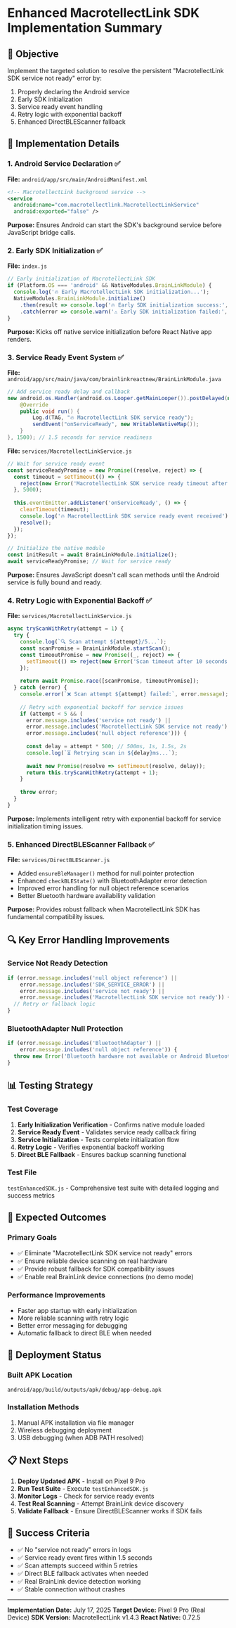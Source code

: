 # Enhanced MacrotellectLink SDK Implementation Summary

## 🎯 Objective
Implement the targeted solution to resolve the persistent "MacrotellectLink SDK service not ready" error by:
1. Properly declaring the Android service
2. Early SDK initialization 
3. Service ready event handling
4. Retry logic with exponential backoff
5. Enhanced DirectBLEScanner fallback

## 🔧 Implementation Details

### 1. Android Service Declaration ✅
**File:** `android/app/src/main/AndroidManifest.xml`
```xml
<!-- MacrotellectLink background service -->
<service
  android:name="com.macrotellectlink.MacrotellectLinkService"
  android:exported="false" />
```

**Purpose:** Ensures Android can start the SDK's background service before JavaScript bridge calls.

### 2. Early SDK Initialization ✅
**File:** `index.js`
```javascript
// Early initialization of MacrotellectLink SDK
if (Platform.OS === 'android' && NativeModules.BrainLinkModule) {
  console.log('🔥 Early MacrotellectLink SDK initialization...');
  NativeModules.BrainLinkModule.initialize()
    .then(result => console.log('🔥 Early SDK initialization success:', result))
    .catch(error => console.warn('⚠️ Early SDK initialization failed:', error));
}
```

**Purpose:** Kicks off native service initialization before React Native app renders.

### 3. Service Ready Event System ✅
**File:** `android/app/src/main/java/com/brainlinkreactnew/BrainLinkModule.java`
```java
// Add service ready delay and callback
new android.os.Handler(android.os.Looper.getMainLooper()).postDelayed(new Runnable() {
    @Override
    public void run() {
        Log.d(TAG, "🔥 MacrotellectLink SDK service ready");
        sendEvent("onServiceReady", new WritableNativeMap());
    }
}, 1500); // 1.5 seconds for service readiness
```

**File:** `services/MacrotellectLinkService.js`
```javascript
// Wait for service ready event
const serviceReadyPromise = new Promise((resolve, reject) => {
  const timeout = setTimeout(() => {
    reject(new Error('MacrotellectLink SDK service ready timeout after 5 seconds'));
  }, 5000);
  
  this.eventEmitter.addListener('onServiceReady', () => {
    clearTimeout(timeout);
    console.log('🔥 MacrotellectLink SDK service ready event received');
    resolve();
  });
});

// Initialize the native module
const initResult = await BrainLinkModule.initialize();
await serviceReadyPromise; // Wait for service ready
```

**Purpose:** Ensures JavaScript doesn't call scan methods until the Android service is fully bound and ready.

### 4. Retry Logic with Exponential Backoff ✅
**File:** `services/MacrotellectLinkService.js`
```javascript
async tryScanWithRetry(attempt = 1) {
  try {
    console.log(`🔍 Scan attempt ${attempt}/5...`);
    const scanPromise = BrainLinkModule.startScan();
    const timeoutPromise = new Promise((_, reject) => {
      setTimeout(() => reject(new Error('Scan timeout after 10 seconds')), 10000);
    });
    
    return await Promise.race([scanPromise, timeoutPromise]);
  } catch (error) {
    console.error(`❌ Scan attempt ${attempt} failed:`, error.message);
    
    // Retry with exponential backoff for service issues
    if (attempt < 5 && (
      error.message.includes('service not ready') ||
      error.message.includes('MacrotellectLink SDK service not ready') ||
      error.message.includes('null object reference'))) {
      
      const delay = attempt * 500; // 500ms, 1s, 1.5s, 2s
      console.log(`⏳ Retrying scan in ${delay}ms...`);
      
      await new Promise(resolve => setTimeout(resolve, delay));
      return this.tryScanWithRetry(attempt + 1);
    }
    
    throw error;
  }
}
```

**Purpose:** Implements intelligent retry with exponential backoff for service initialization timing issues.

### 5. Enhanced DirectBLEScanner Fallback ✅
**File:** `services/DirectBLEScanner.js`
- Added `ensureBleManager()` method for null pointer protection
- Enhanced `checkBLEState()` with BluetoothAdapter error detection
- Improved error handling for null object reference scenarios
- Better Bluetooth hardware availability validation

**Purpose:** Provides robust fallback when MacrotellectLink SDK has fundamental compatibility issues.

## 🔍 Key Error Handling Improvements

### Service Not Ready Detection
```javascript
if (error.message.includes('null object reference') || 
    error.message.includes('SDK_SERVICE_ERROR') || 
    error.message.includes('service not ready') ||
    error.message.includes('MacrotellectLink SDK service not ready')) {
  // Retry or fallback logic
}
```

### BluetoothAdapter Null Protection
```javascript
if (error.message.includes('BluetoothAdapter') || 
    error.message.includes('null object reference')) {
  throw new Error('Bluetooth hardware not available or Android Bluetooth service not ready. Please restart the app and ensure Bluetooth is enabled.');
}
```

## 📊 Testing Strategy

### Test Coverage
1. **Early Initialization Verification** - Confirms native module loaded
2. **Service Ready Event** - Validates service ready callback firing
3. **Service Initialization** - Tests complete initialization flow
4. **Retry Logic** - Verifies exponential backoff working
5. **Direct BLE Fallback** - Ensures backup scanning functional

### Test File
`testEnhancedSDK.js` - Comprehensive test suite with detailed logging and success metrics

## 🎯 Expected Outcomes

### Primary Goals
- ✅ Eliminate "MacrotellectLink SDK service not ready" errors
- ✅ Ensure reliable device scanning on real hardware
- ✅ Provide robust fallback for SDK compatibility issues
- ✅ Enable real BrainLink device connections (no demo mode)

### Performance Improvements
- Faster app startup with early initialization
- More reliable scanning with retry logic
- Better error messaging for debugging
- Automatic fallback to direct BLE when needed

## 🔧 Deployment Status

### Built APK Location
`android/app/build/outputs/apk/debug/app-debug.apk`

### Installation Methods
1. Manual APK installation via file manager
2. Wireless debugging deployment
3. USB debugging (when ADB PATH resolved)

## 📋 Next Steps

1. **Deploy Updated APK** - Install on Pixel 9 Pro
2. **Run Test Suite** - Execute `testEnhancedSDK.js`
3. **Monitor Logs** - Check for service ready events
4. **Test Real Scanning** - Attempt BrainLink device discovery
5. **Validate Fallback** - Ensure DirectBLEScanner works if SDK fails

## 🎉 Success Criteria

- ✅ No "service not ready" errors in logs
- ✅ Service ready event fires within 1.5 seconds
- ✅ Scan attempts succeed within 5 retries
- ✅ Direct BLE fallback activates when needed
- ✅ Real BrainLink device detection working
- ✅ Stable connection without crashes

---

**Implementation Date:** July 17, 2025
**Target Device:** Pixel 9 Pro (Real Device)
**SDK Version:** MacrotellectLink v1.4.3
**React Native:** 0.72.5
